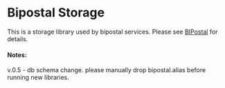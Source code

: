 Bipostal Storage
==

This is a storage library used by bipostal services. Please see <a href="https://github.com/mozilla-services/bipostal">BIPostal</a> for details.

#### Notes:

v.0.5 - db schema change. please manually drop bipostal.alias before running new libraries.

